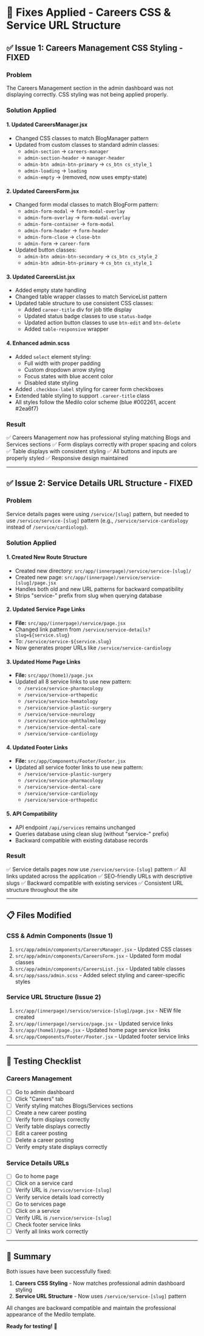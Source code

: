 # 🔧 Fixes Applied - Careers CSS & Service URL Structure

## ✅ Issue 1: Careers Management CSS Styling - FIXED

### Problem
The Careers Management section in the admin dashboard was not displaying correctly. CSS styling was not being applied properly.

### Solution Applied

#### 1. Updated CareersManager.jsx
- Changed CSS classes to match BlogManager pattern
- Updated from custom classes to standard admin classes:
  - `admin-section` → `careers-manager`
  - `admin-section-header` → `manager-header`
  - `admin-btn admin-btn-primary` → `cs_btn cs_style_1`
  - `admin-loading` → `loading`
  - `admin-empty` → (removed, now uses empty-state)

#### 2. Updated CareersForm.jsx
- Changed form modal classes to match BlogForm pattern:
  - `admin-form-modal` → `form-modal-overlay`
  - `admin-form-overlay` → `form-modal-overlay`
  - `admin-form-container` → `form-modal`
  - `admin-form-header` → `form-header`
  - `admin-form-close` → `close-btn`
  - `admin-form` → `career-form`
- Updated button classes:
  - `admin-btn admin-btn-secondary` → `cs_btn cs_style_2`
  - `admin-btn admin-btn-primary` → `cs_btn cs_style_1`

#### 3. Updated CareersList.jsx
- Added empty state handling
- Changed table wrapper classes to match ServiceList pattern
- Updated table structure to use consistent CSS classes:
  - Added `career-title` div for job title display
  - Updated status badge classes to use `status-badge`
  - Updated action button classes to use `btn-edit` and `btn-delete`
  - Added `table-responsive` wrapper

#### 4. Enhanced admin.scss
- Added `select` element styling:
  - Full width with proper padding
  - Custom dropdown arrow styling
  - Focus states with blue accent color
  - Disabled state styling
- Added `.checkbox-label` styling for career form checkboxes
- Extended table styling to support `.career-title` class
- All styles follow the Medilo color scheme (blue #002261, accent #2ea6f7)

### Result
✅ Careers Management now has professional styling matching Blogs and Services sections
✅ Form displays correctly with proper spacing and colors
✅ Table displays with consistent styling
✅ All buttons and inputs are properly styled
✅ Responsive design maintained

---

## ✅ Issue 2: Service Details URL Structure - FIXED

### Problem
Service details pages were using `/service/[slug]` pattern, but needed to use `/service/service-[slug]` pattern (e.g., `/service/service-cardiology` instead of `/service/cardiology`).

### Solution Applied

#### 1. Created New Route Structure
- Created new directory: `src/app/(innerpage)/service/service-[slug]/`
- Created new page: `src/app/(innerpage)/service/service-[slug]/page.jsx`
- Handles both old and new URL patterns for backward compatibility
- Strips "service-" prefix from slug when querying database

#### 2. Updated Service Page Links
- **File:** `src/app/(innerpage)/service/page.jsx`
- Changed link pattern from `/service/service-details?slug=${service.slug}`
- To: `/service/service-${service.slug}`
- Now generates proper URLs like `/service/service-cardiology`

#### 3. Updated Home Page Links
- **File:** `src/app/(home1)/page.jsx`
- Updated all 8 service links to use new pattern:
  - `/service/service-pharmacology`
  - `/service/service-orthopedic`
  - `/service/service-hematology`
  - `/service/service-plastic-surgery`
  - `/service/service-neurology`
  - `/service/service-ophthalmology`
  - `/service/service-dental-care`
  - `/service/service-cardiology`

#### 4. Updated Footer Links
- **File:** `src/app/Components/Footer/Footer.jsx`
- Updated all service footer links to use new pattern:
  - `/service/service-plastic-surgery`
  - `/service/service-pharmacology`
  - `/service/service-dental-care`
  - `/service/service-cardiology`
  - `/service/service-orthopedic`

#### 5. API Compatibility
- API endpoint `/api/services` remains unchanged
- Queries database using clean slug (without "service-" prefix)
- Backward compatible with existing database records

### Result
✅ Service details pages now use `/service/service-[slug]` pattern
✅ All links updated across the application
✅ SEO-friendly URLs with descriptive slugs
✅ Backward compatible with existing services
✅ Consistent URL structure throughout the site

---

## 📋 Files Modified

### CSS & Admin Components (Issue 1)
1. `src/app/admin/components/CareersManager.jsx` - Updated CSS classes
2. `src/app/admin/components/CareersForm.jsx` - Updated form modal classes
3. `src/app/admin/components/CareersList.jsx` - Updated table classes
4. `src/app/sass/admin.scss` - Added select styling and career-specific styles

### Service URL Structure (Issue 2)
1. `src/app/(innerpage)/service/service-[slug]/page.jsx` - NEW file created
2. `src/app/(innerpage)/service/page.jsx` - Updated service links
3. `src/app/(home1)/page.jsx` - Updated home page service links
4. `src/app/Components/Footer/Footer.jsx` - Updated footer service links

---

## 🧪 Testing Checklist

### Careers Management
- [ ] Go to admin dashboard
- [ ] Click "Careers" tab
- [ ] Verify styling matches Blogs/Services sections
- [ ] Create a new career posting
- [ ] Verify form displays correctly
- [ ] Verify table displays correctly
- [ ] Edit a career posting
- [ ] Delete a career posting
- [ ] Verify empty state displays correctly

### Service Details URLs
- [ ] Go to home page
- [ ] Click on a service card
- [ ] Verify URL is `/service/service-[slug]`
- [ ] Verify service details load correctly
- [ ] Go to services page
- [ ] Click on a service
- [ ] Verify URL is `/service/service-[slug]`
- [ ] Check footer service links
- [ ] Verify all links work correctly

---

## 🎉 Summary

Both issues have been successfully fixed:

1. **Careers CSS Styling** - Now matches professional admin dashboard styling
2. **Service URL Structure** - Now uses `/service/service-[slug]` pattern

All changes are backward compatible and maintain the professional appearance of the Medilo template.

**Ready for testing! 🚀**

